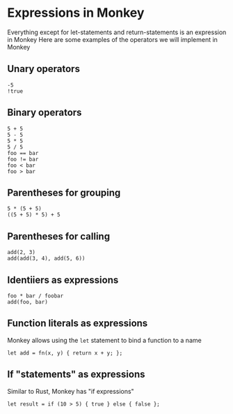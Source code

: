 # Expressions in Monkey

Everything except for let-statements and return-statements is an expression in Monkey
Here are some examples of the operators we will implement in Monkey

## Unary operators
```
-5
!true
```

## Binary operators
```
5 + 5
5 - 5
5 * 5
5 / 5
foo == bar
foo != bar
foo < bar
foo > bar
```

## Parentheses for grouping
```
5 * (5 + 5)
((5 + 5) * 5) + 5
```

## Parentheses for calling
```
add(2, 3)
add(add(3, 4), add(5, 6))
```

## Identiiers as expressions
```
foo * bar / foobar
add(foo, bar)
```

## Function literals as expressions
Monkey allows using the `let` statement to bind a function to a name
```
let add = fn(x, y) { return x + y; };
```

## If "statements" as expressions
Similar to Rust, Monkey has "if expressions"
```
let result = if (10 > 5) { true } else { false };
```
